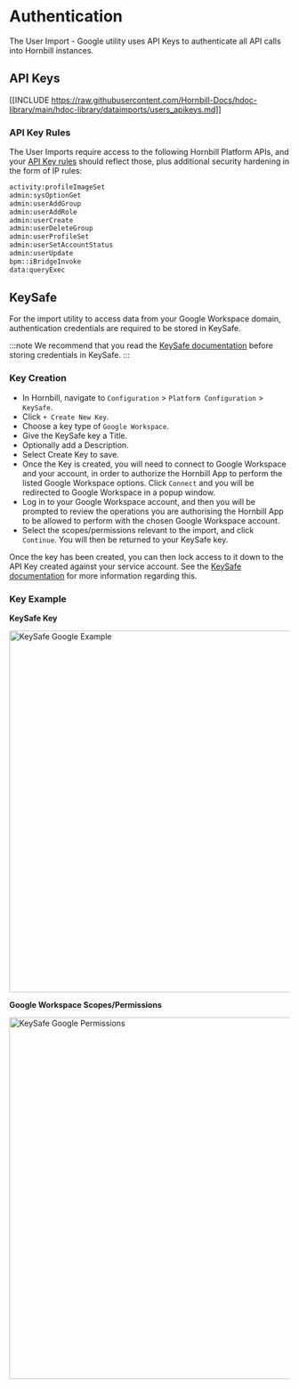 # Authentication

The User Import - Google utility uses API Keys to authenticate all API calls into Hornbill instances.

## API Keys

[[INCLUDE https://raw.githubusercontent.com/Hornbill-Docs/hdoc-library/main/hdoc-library/dataimports/users_apikeys.md]]

### API Key Rules

The User Imports require access to the following Hornbill Platform APIs, and your [API Key rules](/esp-fundamentals/security/api-keys#api-key-rules) should reflect those, plus additional security hardening in the form of IP rules:

```cmd
activity:profileImageSet
admin:sysOptionGet
admin:userAddGroup
admin:userAddRole
admin:userCreate
admin:userDeleteGroup
admin:userProfileSet
admin:userSetAccountStatus
admin:userUpdate
bpm::iBridgeInvoke
data:queryExec
```

## KeySafe

For the import utility to access data from your Google Workspace domain, authentication credentials are required to be stored in KeySafe.

:::note
We recommend that you read the [KeySafe documentation](/esp-fundamentals/security/keysafe) before storing credentials in KeySafe.
:::

### Key Creation

* In Hornbill, navigate to `Configuration` > `Platform Configuration` > `KeySafe`.
* Click `+ Create New Key`.
* Choose a key type of `Google Workspace`.
* Give the KeySafe key a Title.
* Optionally add a Description.
* Select Create Key to save.
* Once the Key is created, you will need to connect to Google Workspace and your account, in order to authorize the Hornbill App to perform the listed Google Workspace options. Click `Connect` and you will be redirected to Google Workspace in a popup window.
* Log in to your Google Workspace account, and then you will be prompted to review the operations you are authorising the Hornbill App to be allowed to perform with the chosen Google Workspace account.
* Select the scopes/permissions relevant to the import, and click `Continue`. You will then be returned to your KeySafe key.

Once the key has been created, you can then lock access to it down to the API Key created against your service account. See the [KeySafe documentation](/esp-fundamentals/security/keysafe#access-control-and-usability) for more information regarding this.

### Key Example

**KeySafe Key**

<img src="/_books/data-imports-guide/users/google/images/google_user_import_keysafe.png" width="650px" alt="KeySafe Google Example"/>

**Google Workspace Scopes/Permissions**

<img src="/_books/data-imports-guide/users/google/images/google_user_import_permissions.png" width="650px" alt="KeySafe Google Permissions"/>